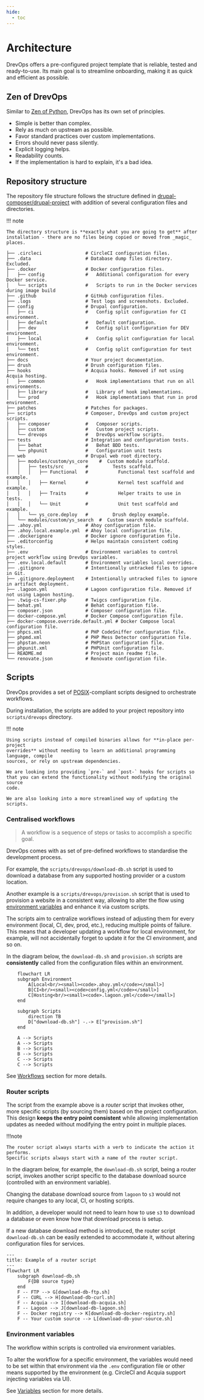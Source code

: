 ```yaml
---
hide:
  - toc
---
```

# Architecture

DrevOps offers a pre-configured project template that is reliable, tested and
ready-to-use. Its main goal is to streamline onboarding, making it as quick and
efficient as possible.

## Zen of DrevOps

Similar to [Zen of Python](https://www.python.org/dev/peps/pep-0020/), DrevOps
has its own set of principles.

* Simple is better than complex.
* Rely as much on upstream as possible.
* Favor standard practices over custom implementations.
* Errors should never pass silently.
* Explicit logging helps.
* Readability counts.
* If the implementation is hard to explain, it's a bad idea.

## Repository structure

The repository file structure follows the structure defined in
[drupal-composer/drupal-project](https://github.com/drupal-composer/drupal-project)
with addition of several configuration files and directories.

!!! note

    The directory structure is **exactly what you are going to get** after
    installation - there are no files being copied or moved from _magic_ places.

```
├── .circleci                # CircleCI configuration files.
├── .data                    # Database dump files directory. Excluded.
├── .docker                  # Docker configuration files.
│   ├── config               #   Additional configuration for every Docker service.
│   └── scripts              #   Scripts to run in the Docker services during image build
├── .github                  # GitHub configuration files.
├── .logs                    # Test logs and screenshots. Excluded.
├── config                   # Drupal configuration.
│   ├── ci                   #   Config split configuration for CI environment.
│   ├── default              #   Default configuration.
│   ├── dev                  #   Config split configuration for DEV environment.
│   ├── local                #   Config split configuration for local environment.
│   └── test                 #   Config split configuration for test environment.
├── docs                     # Your project documentation.
├── drush                    # Drush configuration files.
├── hooks                    # Acquia hooks. Removed if not using Acquia hosting.
│   ├── common               #   Hook implementations that run on all environments.
│   ├── library              #   Library of hook implementations.
│   └── prod                 #   Hook implementations that run in prod environment.
├── patches                  # Patches for packages.
├── scripts                  # Composer, DrevOps and custom project scripts.
│   ├── composer             #   Composer scripts.
│   ├── custom               #   Custom project scripts.
│   └── drevops              #   DrevOps workflow scripts.
├── tests                    # Integration and configuration tests.
│   ├── behat                #   Behat BDD tests.
│   └── phpunit              #   Configuration unit tests
├── web                      # Drupal web root directory.
│   ├── modules/custom/ys_core    #  Custom module scaffold.
│   │   ├── tests/src        #         Tests scaffold.
│   │   │   ├── Functional   #           Functional test scaffold and example.
│   │   │   ├── Kernel       #           Kernel test scaffold and example.
│   │   │   ├── Traits       #           Helper traits to use in tests.
│   │   │   └── Unit         #           Unit test scaffold and example.
│   │   └── ys_core.deploy   #         Drush deploy example.
│   └── modules/custom/ys_search  #  Custom search module scaffold.
├── .ahoy.yml                # Ahoy configuration file.
├── .ahoy.local.example.yml  # Ahoy local configuration file.
├── .dockerignore            # Docker ignore configuration file.
├── .editorconfig            # Helps maintain consistent coding styles.
├── .env                     # Environment variables to control project workflow using DrevOps variables.
├── .env.local.default       # Environment variables local overrides.
├── .gitignore               # Intentionally untracked files to ignore in Git.
├── .gitignore.deployment    # Intentionally untracked files to ignore in artifact deployment.
├── .lagoon.yml              # Lagoon configuration file. Removed if not using Lagoon hosting.
├── .twig-cs-fixer.php       # Twigcs configuration file.
├── behat.yml                # Behat configuration file.
├── composer.json            # Composer configuration file.
├── docker-compose.yml       # Docker Compose configuration file.
├── docker-compose.override.default.yml # Docker Compose local configuration file.
├── phpcs.xml                # PHP CodeSniffer configuration file.
├── phpmd.xml                # PHP Mess Detector configuration file.
├── phpstan.neon             # PHPStan configuration file.
├── phpunit.xml              # PHPUnit configuration file.
├── README.md                # Project main readme file.
└── renovate.json            # Renovate configuration file.
```

## Scripts

DrevOps provides a set of [POSIX](https://en.wikipedia.org/wiki/POSIX)-compliant
scripts designed to orchestrate workflows.

During installation, the scripts are added to your project repository into
`scripts/drevops` directory.

!!! note

    Using scripts instead of compiled binaries allows for **in-place per-project
    overrides** without needing to learn an additional programming language, compile
    sources, or rely on upstream dependencies.

    We are looking into providing `pre-` and `post-` hooks for scripts so
    that you can extend the functionality without modifying the original source
    code.

    We are also looking into a more streamlined way of updating the scripts.

### Centralised workflows

> A workflow is a sequence of steps or tasks to accomplish a specific goal.

DrevOps comes with as set of pre-defined workflows to standardise the development
process.

For example, the `scripts/drevops/download-db.sh` script is used to download a
database from any supported hosting provider or a custom location.

Another example is a `scripts/drevops/provision.sh` script that is used to
provision a website in a consistent way, allowing to alter the flow using
[environment variables](../workflows/variables.md) and enhance it via custom
scripts.

The scripts aim to centralize workflows instead of adjusting them for every
environment (local, CI, dev, prod, etc.), reducing multiple points of failure.
This means that a developer updating a workflow for local environment, for
example, will not accidentally forget to update it for the CI environment, and
so on.

In the diagram below, the `download-db.sh` and `provision.sh` scripts are
**consistently** called from the configuration files within an environment.

```mermaid
    flowchart LR
    subgraph Environment
        A[Local<br/><small><code>.ahoy.yml</code></small>]
        B[CI<br/><small><code>config.yml</code></small>]
        C[Hosting<br/><small><code>.lagoon.yml</code></small>]
    end

    subgraph Scripts
        direction TB
        D["download-db.sh"] -.-> E["provision.sh"]
    end

    A --> Scripts
    A --> Scripts
    B --> Scripts
    B --> Scripts
    C --> Scripts
    C --> Scripts
```

See [Workflows](../../workflows) section for more details.

### Router scripts

The script from the example above is a _router_ script that invokes other,
more specific scripts (by sourcing them) based on the project configuration.
This design **keeps the entry point consistent** while allowing implementation
updates as needed without modifying the entry point in multiple places.

!!!note

    The router script always starts with a verb to indicate the action it performs.
    Specific scripts always start with a name of the router script.

In the diagram below, for example, the `download-db.sh` script, being a router
script, invokes another script specific to the database download source
(controlled with an environment variable).

Changing the database download source from `lagoon` to `s3` would
not require changes to any local, CI, or hosting scripts.

In addition, a developer would not need to learn how to use `s3` to
download a database or even know how that download process is setup.

If a new database download method is introduced, the router
script `download-db.sh` can be easily extended to accommodate it,
without altering configuration files for services.

```mermaid
---
title: Example of a router script
---
flowchart LR
    subgraph download-db.sh
        F{DB source type}
    end
    F -- FTP --> G[download-db-ftp.sh]
    F -- CURL --> H[download-db-curl.sh]
    F -- Acquia --> I[download-db-acquia.sh]
    F -- Lagoon --> J[download-db-lagoon.sh]
    F -- Docker registry --> K[download-db-docker-registry.sh]
    F -- Your custom source --> L[download-db-your-source.sh]
```

### Environment variables

The workflow within scripts is controlled via environment variables.

To alter the workflow for a specific environment, the variables would need to be
set within that environment via the `.env` configuration file or other means
supported by the environment (e.g. CircleCI and Acquia support injecting
variables via UI).

See [Variables](../workflows/variables.md) section for more details.

